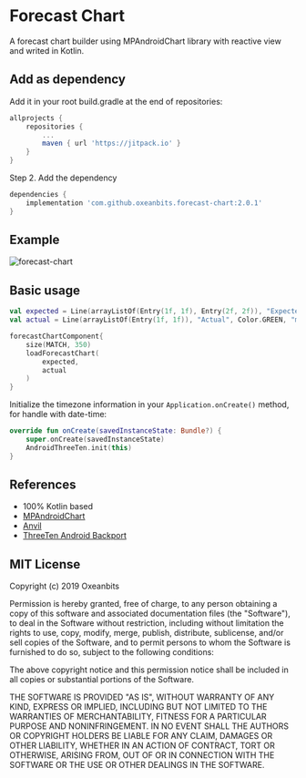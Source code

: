 # Forecast Chart

A forecast chart builder using MPAndroidChart library with reactive view and writed in Kotlin.

## Add as dependency

Add it in your root build.gradle at the end of repositories:

```gradle
allprojects {
    repositories {
        ...
        maven { url 'https://jitpack.io' }
    }
}
```

Step 2. Add the dependency

```gradle
dependencies {
    implementation 'com.github.oxeanbits.forecast-chart:2.0.1'
}
```

## Example

![forecast-chart](https://user-images.githubusercontent.com/13650290/69456531-a037b300-0d49-11ea-8333-dbdd7e76cc41.gif)

## Basic usage

```kotlin
val expected = Line(arrayListOf(Entry(1f, 1f), Entry(2f, 2f)), "Expected", Color.BLUE, "m³")
val actual = Line(arrayListOf(Entry(1f, 1f)), "Actual", Color.GREEN, "m³")

forecastChartComponent{
    size(MATCH, 350)
    loadForecastChart(
        expected,
        actual
    )
}
```

Initialize the timezone information in your `Application.onCreate()` method, for handle with date-time:
```kotlin
override fun onCreate(savedInstanceState: Bundle?) {
    super.onCreate(savedInstanceState)
    AndroidThreeTen.init(this)
}
```

## References

- 100% Kotlin based
- [MPAndroidChart](https://github.com/PhilJay/MPAndroidChart)
- [Anvil](https://github.com/anvil-ui/anvil)
- [ThreeTen Android Backport](https://github.com/JakeWharton/ThreeTenABP)

## MIT License

Copyright (c) 2019 Oxeanbits

Permission is hereby granted, free of charge, to any person obtaining a copy
of this software and associated documentation files (the "Software"), to deal
in the Software without restriction, including without limitation the rights
to use, copy, modify, merge, publish, distribute, sublicense, and/or sell
copies of the Software, and to permit persons to whom the Software is
furnished to do so, subject to the following conditions:

The above copyright notice and this permission notice shall be included in all
copies or substantial portions of the Software.

THE SOFTWARE IS PROVIDED "AS IS", WITHOUT WARRANTY OF ANY KIND, EXPRESS OR
IMPLIED, INCLUDING BUT NOT LIMITED TO THE WARRANTIES OF MERCHANTABILITY,
FITNESS FOR A PARTICULAR PURPOSE AND NONINFRINGEMENT. IN NO EVENT SHALL THE
AUTHORS OR COPYRIGHT HOLDERS BE LIABLE FOR ANY CLAIM, DAMAGES OR OTHER
LIABILITY, WHETHER IN AN ACTION OF CONTRACT, TORT OR OTHERWISE, ARISING FROM,
OUT OF OR IN CONNECTION WITH THE SOFTWARE OR THE USE OR OTHER DEALINGS IN THE
SOFTWARE.
